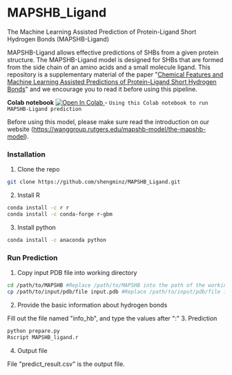 # MAPSHB_Ligand
The Machine Learning Assisted Prediction of Protein-Ligand Short Hydrogen Bonds (MAPSHB-Ligand)

MAPSHB-Ligand allows effective predictions of SHBs from a given protein structure. The MAPSHB-Ligand model is designed for SHBs that are formed from the side chain of an amino acids and a small molecule ligand. This repository is a supplementary material of the paper "<a href="https://www.researchsquare.com/article/rs-2895170/v1">Chemical Features and Machine Learning Assisted Predictions of Protein-Ligand Short Hydrogen Bonds</a>" and we encourage you to read it before using this pipeline.

**Colab notebook** <a href="https://colab.research.google.com/drive/1CJS0pDvSaKibSigDWAxkVTif_uQKZ2cX?usp=sharing">
  <img src="https://colab.research.google.com/assets/colab-badge.svg" alt="Open In Colab"/>
</a> - `Using this Colab notebook to run MAPSHB-Ligand prediction`

Before using this model, please make sure read the introduction on our website (https://wanggroup.rutgers.edu/mapshb-model/the-mapshb-model).

### Installation
1. Clone the repo
```bash
git clone https://github.com/shengminz/MAPSHB_Ligand.git
```
2. Install R
```bash
conda install -c r r
conda install -c conda-forge r-gbm
```
3. Install python
```bash
conda install -c anaconda python
```

### Run Prediction
1. Copy input PDB file into working directory
```bash
cd /path/to/MAPSHB #Replace /path/to/MAPSHB into the path of the working directory "MAPSHB"
cp /path/to/input/pdb/file input.pdb #Replace /path/to/input/pdb/file intp the path of the input PDB file
```
2. Provide the basic information about hydrogen bonds

Fill out the file named "info_hb", and type the values after ":"
3. Prediction
```bash
python prepare.py
Rscript MAPSHB_ligand.r
```
4. Output file

File "predict_result.csv" is the output file.
